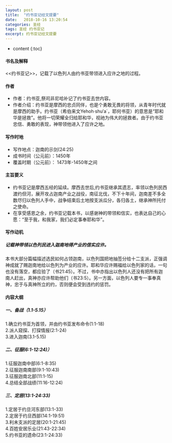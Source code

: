 ```yaml
---
layout: post
title:  "约书亚记经文提要"
date:   2018-10-16 13:20:54
categories: 圣经
tags: 圣经 约书亚记
excerpt: 约书亚记经文提要
---
```


* content
{:toc}

#### 书名及解释
<<约书亚记>>，记载了以色列人由约书亚带领进入应许之地的过程。

#### 作者
- 作者：约书亚,祭司非尼哈补记了约书亚去世内容。
- 作者介绍：约书亚是摩西的忠贞同伴，也是个勇敢无畏的将领，从青年时代就是摩西的助手。约书亚（希伯来文Yehoh·shu′a`，耶何书亚）的意思是“耶和华是拯救”。他将一切荣耀全归给耶和华，视祂为伟大的拯救者。由于约书亚忠信、勇敢的表现，神带领他进入了应许之地。

#### 写作时地
- 写作地点：迦南的示剑(24:25)
- 成书时间（公元前）：1450年
- 覆盖时期（公元前）： 1473年-1450年之间

#### 主旨要义
- 约书亚记是摩西五经的延续。摩西去世后,约书亚继承其遗志，率领以色列民西渡约但河，展开攻占迦南产业之战役，南征北伐，不下十年间，迦南差不多全数尽归以色列人手中，战争结束后土地按支派瓜分，各归各土，继承神所托付之使命。
- 在享受感恩之余，约书亚记载本书，以感谢神的带领和信实，也表达自己的心愿：“至于我，和我家，我们必定事奉耶和华”。


#### 写作动机
##### 记载神带领以色列民进入迦南地得产业的信实应许。
本书大部分篇幅描述选民如何占领迦南，以色列国把地抽签分给十二支派，正强调神成就了赐迦南地给以色列为产业的应许。耶和华应许赐福给以色列家的话，一句也没有落空，都应验了（书21:45）。不过，书中亦指出以色列人还没有把所有迦南人赶出，真神亦应许帮助他们（书23:5）。另一方面，以色列人要专一事奉真神，忠于与真神所立的约，否则便会受到违约的惩罚。

#### 内容大纲
##### 一、备战（1.1-5.15）
1.确立约书亚为首领，并由约书亚发布命令(1:1-18)<br>
2.派人窥探、打探情报(2:1-24)<br>
3.进入迦南(3.1-5.15)

##### 二、征服(6:1-12:24)）
1.征服迦南中部(6:1-8:35)<br>
2.征服迦南南部(9:1-10:43)<br>
3.征服迦南北部(11:1-15)<br>
4.总结全部战绩(11:16-12:24)
##### 三、定居(13:1-24:33)
1.定居于约旦河东部(13:1-33)<br>
2.定居于约旦西部(14:1-19:51)<br>
3.利未支派的定居(20:1-21:45)<br>
4.百姓安居乐业(21:43-22:34)<br>
5.约书亚的遗命(23:1-24:33)

